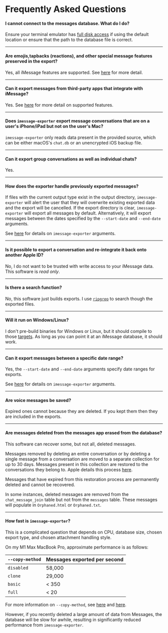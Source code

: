 # Frequently Asked Questions

#### I cannot connect to the messages database. What do I do?

Ensure your terminal emulator has [full disk access](https://kb.synology.com/en-us/C2/tutorial/How_to_enable_Full_Disk_Access_on_a_Mac) if using the default location or ensure that the path to the database file is correct.

***

#### Are emojis,tapbacks (reactions), and other special message features preserved in the export?

Yes, all iMessage features are supported. See [here](features.md) for more detail.

***

#### Can it export messages from third-party apps that integrate with iMessage?

Yes. See [here](features.md) for more detail on supported features.

***

#### Does `imessage-exporter` export message conversations that are on a user's iPhone/iPad but not on the user's Mac?

`imessage-exporter` only reads data present in the provided source, which can be either macOS's `chat.db` or an unencrypted iOS backup file.

***

#### Can it export group conversations as well as individual chats?

Yes.

***

#### How does the exporter handle previously exported messages?

If files with the current output type exist in the output directory, `imessage-exporter` will alert the user that they will overwrite existing exported data and the export will be cancelled. If the export directory is clear, `imessage-exporter` will export all messages by default. Alternatively, it will export messages between the dates specified by the `--start-date` and `--end-date` arguments.

See [here](../imessage-exporter/README.md#how-to-use) for details on `imessage-exporter` arguments.

***

#### Is it possible to export a conversation and re-integrate it back onto another Apple ID?

No, I do not want to be trusted with write access to your iMessage data. This software is *read only*.

***

#### Is there a search function?

No, this software just builds exports. I use [`ripgrep`](https://github.com/BurntSushi/ripgrep) to search though the exported files.

***

#### Will it run on Windows/Linux?

I don't pre-build binaries for Windows or Linux, but it should compile to those [targets](https://doc.rust-lang.org/nightly/rustc/platform-support.html). As long as you can point it at an iMessage database, it should work.

***

#### Can it export messages between a specific date range?

Yes, the `--start-date` and `--end-date` arguments specify date ranges for exports.

See [here](../imessage-exporter/README.md#how-to-use) for details on `imessage-exporter` arguments.

***

#### Are voice messages be saved?

Expired ones cannot because they are deleted. If you kept them then they are included in the exports.

***

#### Are messages deleted from the messages app erased from the database?

This software can recover some, but not all, deleted messages.

Messages removed by deleting an entire conversation or by deleting a single message from a conversation are moved to a separate collection for up to 30 days. Messages present in this collection are restored to the conversations they belong to. Apple details this process [here](https://support.apple.com/en-us/HT202549#delete).

Messages that have expired from this restoration process are permanently deleted and cannot be recovered.

In some instances, deleted messages are removed from the `chat_message_join` table but not from the `messages` table. These messages will populate in `Orphaned.html` or `Orphaned.txt`.

***

#### How fast is `imessage-exporter`?

This is a complicated question that depends on CPU, database size, chosen export type, and chosen attachment handling style.

On my M1 Max MacBook Pro, approximate performance is as follows:

| `--copy-method` | Messages exported per second |
|---|---|
| `disabled` | 58,000 |
| `clone` | 29,000 |
| `basic` | < 350 |
| `full` | < 20 |

For more information on `--copy-method`, see [here](../imessage-exporter/README.md#how-to-use) and [here](./features.md#supported-message-features).

However, if you recently deleted a large amount of data from Messages, the database will be slow for awhile, resulting in significantly reduced performance from `imessage-exporter`.
